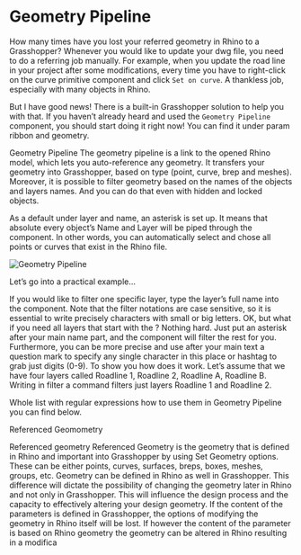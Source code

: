 # Geometry Pipeline

How many times have you lost your referred geometry in Rhino to a Grasshopper? Whenever you would like to update your dwg file, you need to do a referring job manually. For example, when you update the road line in your project after some modifications, every time you have to right-click on the curve primitive component and click `Set on curve`. A thankless job, especially with many objects in Rhino. 

But I have good news! There is a built-in Grasshopper solution to help you with that. If you haven’t already heard and used the `Geometry Pipeline` component, you should start doing it right now! You can find it under param ribbon and geometry. 

Geometry Pipeline
The geometry pipeline is a link to the opened Rhino model, which lets you auto-reference any geometry. It transfers your geometry into Grasshopper, based on type (point, curve, brep and meshes). Moreover, it is possible to filter geometry based on the names of the objects and layers names. And you can do that even with hidden and locked objects.

As a default under layer and name, an asterisk is set up. It means that absolute every object’s Name and Layer will be piped through the component. In other words, you can automatically select and chose all points or curves that exist in the Rhino file.

![Geometry Pipeline](/assets/image/screenshots/geometry_pipeline.png "Geometry Pipeline")

Let’s go into a practical example…

If you would like to filter one specific layer, type the layer’s full name into the component. Note that the filter notations are case sensitive, so it is essential to write precisely characters with small or big letters. OK, but what if you need all layers that start with the ? Nothing hard. Just put an asterisk after your main name part, and the component will filter the rest for you. Furthermore, you can be more precise and use after your main text a question mark to specify any single character in this place or hashtag to grab just digits (0-9). To show you how does it work. Let’s assume that we have four layers called Roadline 1, Roadline 2, Roadline A, Roadline B. Writing in filter a command filters just layers Roadline 1 and Roadline 2.

Whole list with regular expressions how to use them in Geometry Pipeline you can find below.





Referenced Geomometry


Referenced geometry
Referenced Geometry is the geometry that is defined in Rhino and important into Grasshopper by using Set Geometry options. These can be either points, curves, surfaces, breps, boxes, meshes, groups, etc. Geometry can be defined in Rhino as well in Grasshopper. This difference will dictate the possibility of changing the geometry later in Rhino and not only in Grasshopper. This will influence the design process and the capacity to effectively altering your design geometry. If the content of the parameters is defined in Grasshopper, the options of modifying the geometry in Rhino itself will be lost. If however the content of the parameter is based on Rhino geometry the geometry can be altered in Rhino resulting in a modifica